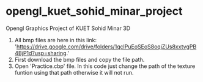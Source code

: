 # opengl_kuet_sohid_minar_project
Opengl Graphics Project of KUET Sohid Minar 3D

1.  All bmp files are here in this link: 'https://drive.google.com/drive/folders/1qclPuEoSEoS8oqjZUs8xxtvgPB4BjP1d?usp=sharing.'
2.  First download the bmp files and copy the file path.
3.  Open 'Practice.cbp' file. In this code just change the path of the texture funtion using that path otherwise it will not run. 
